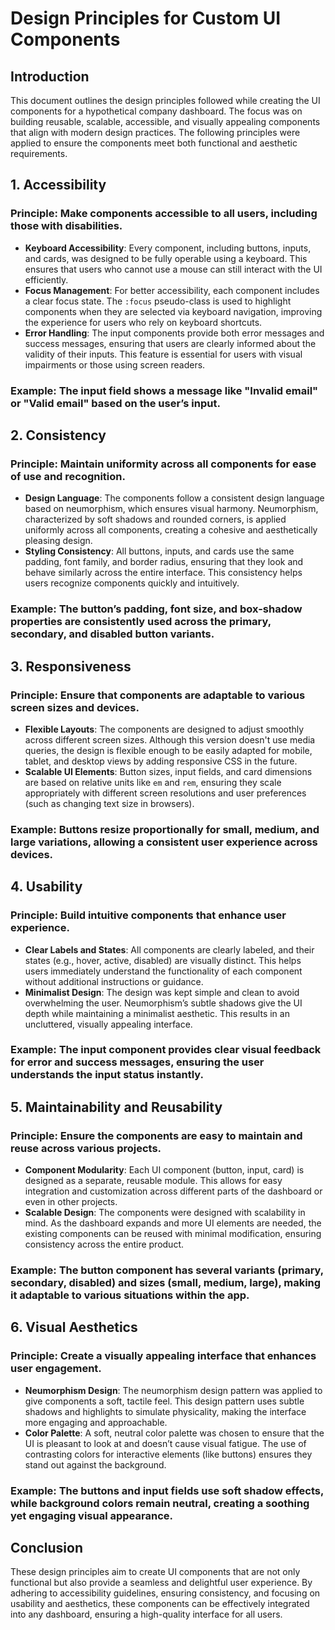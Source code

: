 # Design Principles for Custom UI Components

## Introduction

This document outlines the design principles followed while creating the UI components for a hypothetical company dashboard. The focus was on building reusable, scalable, accessible, and visually appealing components that align with modern design practices. The following principles were applied to ensure the components meet both functional and aesthetic requirements.

## 1. **Accessibility**

### Principle: Make components accessible to all users, including those with disabilities.

- **Keyboard Accessibility**: Every component, including buttons, inputs, and cards, was designed to be fully operable using a keyboard. This ensures that users who cannot use a mouse can still interact with the UI efficiently.
- **Focus Management**: For better accessibility, each component includes a clear focus state. The `:focus` pseudo-class is used to highlight components when they are selected via keyboard navigation, improving the experience for users who rely on keyboard shortcuts.
- **Error Handling**: The input components provide both error messages and success messages, ensuring that users are clearly informed about the validity of their inputs. This feature is essential for users with visual impairments or those using screen readers.

### Example: The input field shows a message like "Invalid email" or "Valid email" based on the user’s input.

## 2. **Consistency**

### Principle: Maintain uniformity across all components for ease of use and recognition.

- **Design Language**: The components follow a consistent design language based on neumorphism, which ensures visual harmony. Neumorphism, characterized by soft shadows and rounded corners, is applied uniformly across all components, creating a cohesive and aesthetically pleasing design.
- **Styling Consistency**: All buttons, inputs, and cards use the same padding, font family, and border radius, ensuring that they look and behave similarly across the entire interface. This consistency helps users recognize components quickly and intuitively.

### Example: The button’s padding, font size, and box-shadow properties are consistently used across the primary, secondary, and disabled button variants.

## 3. **Responsiveness**

### Principle: Ensure that components are adaptable to various screen sizes and devices.

- **Flexible Layouts**: The components are designed to adjust smoothly across different screen sizes. Although this version doesn't use media queries, the design is flexible enough to be easily adapted for mobile, tablet, and desktop views by adding responsive CSS in the future.
- **Scalable UI Elements**: Button sizes, input fields, and card dimensions are based on relative units like `em` and `rem`, ensuring they scale appropriately with different screen resolutions and user preferences (such as changing text size in browsers).

### Example: Buttons resize proportionally for small, medium, and large variations, allowing a consistent user experience across devices.

## 4. **Usability**

### Principle: Build intuitive components that enhance user experience.

- **Clear Labels and States**: All components are clearly labeled, and their states (e.g., hover, active, disabled) are visually distinct. This helps users immediately understand the functionality of each component without additional instructions or guidance.
- **Minimalist Design**: The design was kept simple and clean to avoid overwhelming the user. Neumorphism’s subtle shadows give the UI depth while maintaining a minimalist aesthetic. This results in an uncluttered, visually appealing interface.

### Example: The input component provides clear visual feedback for error and success messages, ensuring the user understands the input status instantly.

## 5. **Maintainability and Reusability**

### Principle: Ensure the components are easy to maintain and reuse across various projects.

- **Component Modularity**: Each UI component (button, input, card) is designed as a separate, reusable module. This allows for easy integration and customization across different parts of the dashboard or even in other projects.
- **Scalable Design**: The components were designed with scalability in mind. As the dashboard expands and more UI elements are needed, the existing components can be reused with minimal modification, ensuring consistency across the entire product.

### Example: The button component has several variants (primary, secondary, disabled) and sizes (small, medium, large), making it adaptable to various situations within the app.

## 6. **Visual Aesthetics**

### Principle: Create a visually appealing interface that enhances user engagement.

- **Neumorphism Design**: The neumorphism design pattern was applied to give components a soft, tactile feel. This design pattern uses subtle shadows and highlights to simulate physicality, making the interface more engaging and approachable.
- **Color Palette**: A soft, neutral color palette was chosen to ensure that the UI is pleasant to look at and doesn’t cause visual fatigue. The use of contrasting colors for interactive elements (like buttons) ensures they stand out against the background.

### Example: The buttons and input fields use soft shadow effects, while background colors remain neutral, creating a soothing yet engaging visual appearance.

## Conclusion

These design principles aim to create UI components that are not only functional but also provide a seamless and delightful user experience. By adhering to accessibility guidelines, ensuring consistency, and focusing on usability and aesthetics, these components can be effectively integrated into any dashboard, ensuring a high-quality interface for all users.
